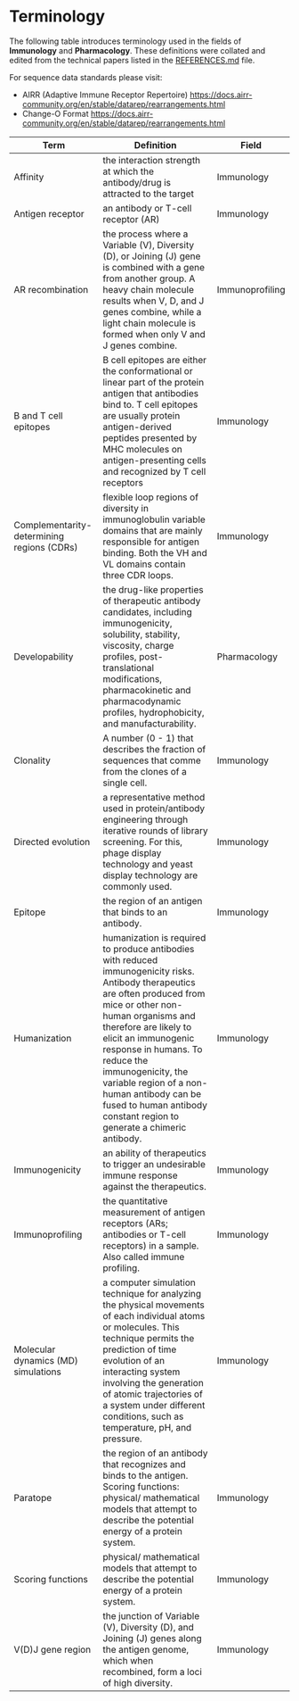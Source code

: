 # Terminology
The following table introduces terminology used in the fields of __Immunology__ and __Pharmacology__. These definitions were collated and edited from the technical papers listed in the [REFERENCES.md](REFERENCES.md) file.

For sequence data standards please visit: 
- AIRR (Adaptive Immune Receptor Repertoire) https://docs.airr-community.org/en/stable/datarep/rearrangements.html
- Change-O Format https://docs.airr-community.org/en/stable/datarep/rearrangements.html

Term | Definition | Field
-------- | ----------- | ------
Affinity | the interaction strength at which the antibody/drug is attracted to the target | Immunology
Antigen receptor | an antibody or T-cell receptor (AR) | Immunology
AR recombination | the process where a Variable (V), Diversity (D), or Joining (J) gene is combined with a gene from another group.  A heavy chain molecule results when V, D, and J genes combine, while a light chain molecule is formed when only V and J genes combine. | Immunoprofiling
B and T cell epitopes | B cell epitopes are either the conformational or linear part of the protein antigen that antibodies bind to. T cell epitopes are usually protein antigen-derived peptides presented by MHC molecules on antigen-presenting cells and recognized by T cell receptors | Immunology 
Complementarity-determining regions (CDRs) | flexible loop regions of diversity in immunoglobulin variable domains that are mainly responsible for antigen binding. Both the VH and VL domains contain three CDR loops. | Immunology
Developability | the drug-like properties of therapeutic antibody candidates, including immunogenicity, solubility, stability, viscosity, charge profiles, post-translational modifications, pharmacokinetic and pharmacodynamic profiles, hydrophobicity, and manufacturability. | Pharmacology
Clonality |A number (0 - 1) that describes the fraction of sequences that comme from the clones of a single cell.|Immunology
Directed evolution | a representative method used in protein/antibody engineering through iterative rounds of library screening. For this, phage display technology and yeast display technology are commonly used. | Immunology
Epitope | the region of an antigen that binds to an antibody. | Immunology
Humanization | humanization is required to produce antibodies with reduced immunogenicity risks. Antibody therapeutics are often produced from mice or other non-human organisms and therefore are likely to elicit an immunogenic response in humans. To reduce the immunogenicity, the variable region of a non-human antibody can be fused to human antibody constant region to generate a chimeric antibody. | Immunology
Immunogenicity | an ability of therapeutics to trigger an undesirable immune response against the therapeutics. | Immunology
Immunoprofiling | the quantitative measurement of antigen receptors (ARs; antibodies or T-cell receptors) in a sample. Also called immune profiling. | Immunology
Molecular dynamics (MD) simulations | a computer simulation technique for analyzing the physical movements of each individual atoms or molecules. This technique permits the prediction of time evolution of an interacting system involving the generation of atomic trajectories of a system under different conditions, such as temperature, pH, and pressure. | Immunology
Paratope | the region of an antibody that recognizes and binds to the antigen. Scoring functions: physical/ mathematical models that attempt to describe the potential energy of a protein system. | Immunology
Scoring functions | physical/ mathematical models that attempt to describe the potential energy of a protein system. | Immunology
V(D)J gene region | the junction of Variable (V), Diversity (D), and Joining (J) genes along the antigen genome, which when recombined, form a loci of high diversity. | Immunology
